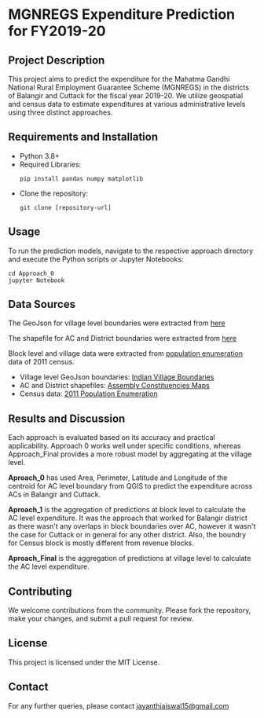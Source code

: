 # MGNREGS Expenditure Prediction for FY2019-20

## Project Description
This project aims to predict the expenditure for the Mahatma Gandhi National Rural Employment Guarantee Scheme (MGNREGS) in the districts of Balangir and Cuttack for the fiscal year 2019-20. We utilize geospatial and census data to estimate expenditures at various administrative levels using three distinct approaches.

## Requirements and Installation
- Python 3.8+
- Required Libraries:
  ```
  pip install pandas numpy matplotlib
  ```
- Clone the repository:
  ```
  git clone [repository-url]
  ```

## Usage
To run the prediction models, navigate to the respective approach directory and execute the Python scripts or Jupyter Notebooks:
  ```
  cd Approach_0
  jupyter Notebook
  ```

## Data Sources
The GeoJson for village level boundaries were extracted from [here](https://github.com/datameet/indian_village_boundaries)

The shapefile for AC and District boundaries were extracted from [here](https://github.com/datameet/maps/tree/master/assembly-constituencies)

Block level and village data were extracted from [population enumeration](https://censusindia.gov.in/2011census/population_enumeration.html) data of 2011 census.

- Village level GeoJson boundaries: [Indian Village Boundaries](https://github.com/datameet/indian_village_boundaries)
- AC and District shapefiles: [Assembly Constituencies Maps](https://github.com/datameet/maps/tree/master/assembly-constituencies)
- Census data: [2011 Population Enumeration](https://censusindia.gov.in/2011census/population_enumeration.html)

## Results and Discussion
Each approach is evaluated based on its accuracy and practical applicability. Approach 0 works well under specific conditions, whereas Approach_Final provides a more robust model by aggregating at the village level.

**Aproach_0** has used Area, Perimeter, Latitude and Longitude of the centroid for AC level boundary from QGIS to predict the expenditure across ACs in Balangir and Cuttack. 

**Aproach_1** is the aggregation of predictions at block level to calculate the AC level expenditure. It was the approach that worked for Balangir district as there wasn't any overlaps in block boundaries over AC, however it wasn't the case for Cuttack or in general for any other district. Also, the boundry for Census block is mostly different from revenue blocks.

**Aproach_Final** is the aggregation of predictions at village level to calculate the AC level expenditure. 

## Contributing
We welcome contributions from the community. Please fork the repository, make your changes, and submit a pull request for review.

## License
This project is licensed under the MIT License.

## Contact
For any further queries, please contact jayanthjaiswal15@gmail.com
